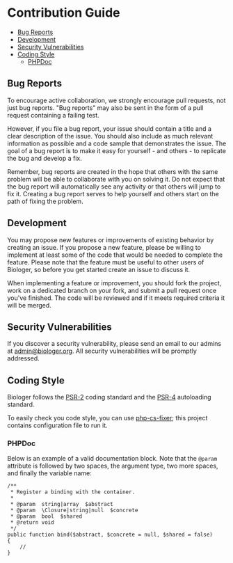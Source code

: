 # Contribution Guide

- [Bug Reports](#bug-reports)
- [Development](#development)
- [Security Vulnerabilities](#security-vulnerabilities)
- [Coding Style](#coding-style)
    - [PHPDoc](#phpdoc)

<a name="bug-reports"></a>
## Bug Reports

To encourage active collaboration, we strongly encourage pull requests, not just bug reports. "Bug reports" may also be sent in the form of a pull request containing a failing test.

However, if you file a bug report, your issue should contain a title and a clear description of the issue. You should also include as much relevant information as possible and a code sample that demonstrates the issue. The goal of a bug report is to make it easy for yourself - and others - to replicate the bug and develop a fix.

Remember, bug reports are created in the hope that others with the same problem will be able to collaborate with you on solving it. Do not expect that the bug report will automatically see any activity or that others will jump to fix it. Creating a bug report serves to help yourself and others start on the path of fixing the problem.

<a name="development"></a>
## Development

You may propose new features or improvements of existing behavior by creating an issue. If you propose a new feature, please be willing to implement at least some of the code that would be needed to complete the feature. Please note that the feature must be useful to other users of Biologer, so before you get started create an issue to discuss it.

When implementing a feature or improvement, you should fork the project, work on a dedicated branch on your fork, and submit a pull request once you've finished. The code will be reviewed and if it meets required criteria it will be merged.


<a name="security-vulnerabilities"></a>
## Security Vulnerabilities

If you discover a security vulnerability, please send an email to our admins at [admin@biologer.org](mailto:admin@biologer.org). All security vulnerabilities will be promptly addressed.

<a name="coding-style"></a>
## Coding Style

Biologer follows the [PSR-2](https://github.com/php-fig/fig-standards/blob/master/accepted/PSR-2-coding-style-guide.md) coding standard and the [PSR-4](https://github.com/php-fig/fig-standards/blob/master/accepted/PSR-4-autoloader.md) autoloading standard.

To easily check you code style, you can use [php-cs-fixer](https://github.com/FriendsOfPHP/PHP-CS-Fixer); this project contains configuration file to run it.

<a name="phpdoc"></a>
### PHPDoc

Below is an example of a valid documentation block. Note that the `@param` attribute is followed by two spaces, the argument type, two more spaces, and finally the variable name:

    /**
     * Register a binding with the container.
     *
     * @param  string|array  $abstract
     * @param  \Closure|string|null  $concrete
     * @param  bool  $shared
     * @return void
     */
    public function bind($abstract, $concrete = null, $shared = false)
    {
        //
    }
